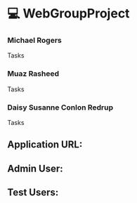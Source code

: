 # 💻 WebGroupProject

### Michael Rogers
Tasks
### Muaz Rasheed
Tasks
### Daisy Susanne Conlon Redrup
Tasks

## Application URL:

## Admin User:

## Test Users:

